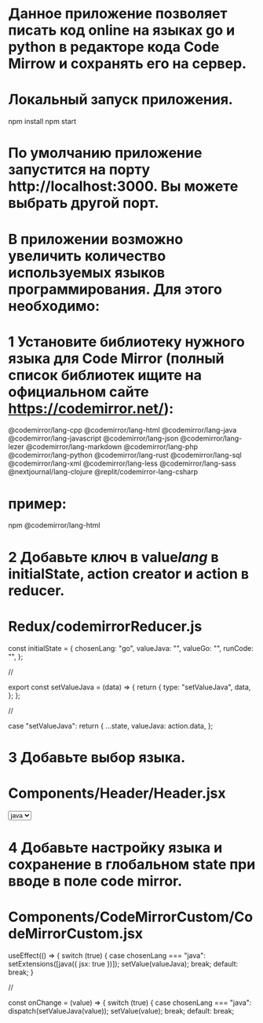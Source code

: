 # Данное приложение позволяет писать код online на языках go и python в редакторе кода Code Mirrow и сохранять его на сервер.

# Локальный запуск приложения.
npm install
npm start
# По умолчанию приложение запустится на порту http://localhost:3000. Вы можете выбрать другой порт.

# В приложении возможно увеличить количество используемых языков программирования. Для этого необходимо:
# 1 Установите библиотеку нужного языка для Code Mirror (полный список библиотек ищите на официальном сайте https://codemirror.net/): 
@codemirror/lang-cpp
@codemirror/lang-html
@codemirror/lang-java
@codemirror/lang-javascript
@codemirror/lang-json
@codemirror/lang-lezer
@codemirror/lang-markdown
@codemirror/lang-php
@codemirror/lang-python
@codemirror/lang-rust
@codemirror/lang-sql
@codemirror/lang-xml
@codemirror/lang-less
@codemirror/lang-sass
@nextjournal/lang-clojure
@replit/codemirror-lang-csharp
# пример:
npm @codemirror/lang-html

# 2 Добавьте ключ в value*lang* в initialState, action creator и action в reducer.
# Redux/codemirrorReducer.js

const initialState = {
  chosenLang: "go",
  valueJava: "",
  valueGo: "",
  runCode: "",
};

//

export const setValueJava = (data) => {
  return {
    type: "setValueJava",
    data,
  };
};

//

case "setValueJava":
  return {
   ...state,
     valueJava: action.data,
      };
      
# 3 Добавьте выбор языка.
# Components/Header/Header.jsx

<select onChange={onChangeLang} value={chosenLang}>
 <option value="java">java</option>
</select>

# 4 Добавьте настройку языка и сохранение в глобальном state при вводе в поле code mirror.
# Components/CodeMirrorCustom/CodeMirrorCustom.jsx

useEffect(() => {
    switch (true) {
      case chosenLang === "java":
        setExtensions([java({ jsx: true })]);
        setValue(valueJava);
        break;
      default:
        break;
    }

//

const onChange = (value) => {
    switch (true) {
      case chosenLang === "java":
        dispatch(setValueJava(value));
        setValue(value);
        break;
      default:
        break;


